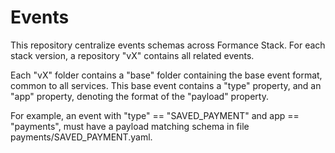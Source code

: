 # Events

This repository centralize events schemas across Formance Stack.
For each stack version, a repository "vX" contains all related events.

Each "vX" folder contains a "base" folder containing the base event format, common to all services.
This base event contains a "type" property, and an "app" property, denoting the format of the "payload" property.

For example, an event with "type" == "SAVED_PAYMENT" and app == "payments", must have a payload matching schema in file payments/SAVED_PAYMENT.yaml.
